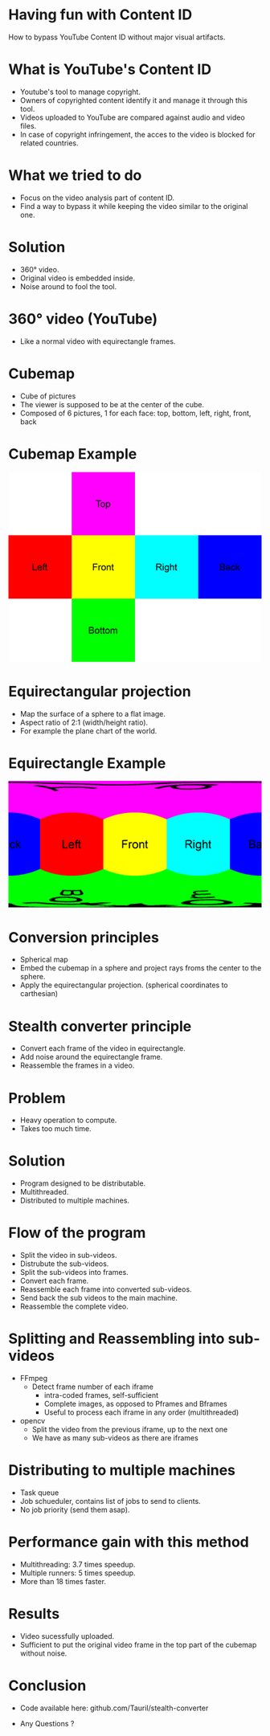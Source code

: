 # Having fun with Content ID

How to bypass YouTube Content ID without major visual artifacts.

# What is YouTube's Content ID

* Youtube's tool to manage copyright.
* Owners of copyrighted content identify it and manage it through this tool.
* Videos uploaded to YouTube are compared against audio and video files.
* In case of copyright infringement, the acces to the video is blocked for
  related countries.

# What we tried to do

* Focus on the video analysis part of content ID.
* Find a way to bypass it while keeping the video similar to the original one.

# Solution

* 360° video.
* Original video is embedded inside.
* Noise around to fool the tool.

# 360° video (YouTube)

* Like a normal video with equirectangle frames.

# Cubemap

* Cube of pictures
* The viewer is supposed to be at the center of the cube.
* Composed of 6 pictures, 1 for each face: top, bottom, left, right, front, back

# Cubemap Example

![](images/cubemap.png)

# Equirectangular projection

* Map the surface of a sphere to a flat image.
* Aspect ratio of 2:1 (width/height ratio).
* For example the plane chart of the world.

# Equirectangle Example

![](images/equirectangle.png)

# Conversion principles

* Spherical map
* Embed the cubemap in a sphere and project rays froms the center
  to the sphere.
* Apply the equirectangular projection. (spherical coordinates to carthesian)

# Stealth converter principle

* Convert each frame of the video in equirectangle.
* Add noise around the equirectangle frame.
* Reassemble the frames in a video.

# Problem

* Heavy operation to compute.
* Takes too much time.

# Solution

* Program designed to be distributable.
* Multithreaded.
* Distributed to multiple machines.

# Flow of the program

* Split the video in sub-videos.
* Distrubute the sub-videos.
* Split the sub-videos into frames.
* Convert each frame.
* Reassemble each frame into converted sub-videos.
* Send back the sub videos to the main machine.
* Reassemble the complete video.

# Splitting and Reassembling into sub-videos

* FFmpeg
  * Detect frame number of each iframe
    * intra-coded frames, self-sufficient
    * Complete images, as opposed to Pframes and Bframes
    * Useful to process each iframe in any order (multithreaded)
* opencv
  * Split the video from the previous iframe, up to the next one
  * We have as many sub-videos as there are iframes

# Distributing to multiple machines

* Task queue
* Job schueduler, contains list of jobs to send to clients.
* No job priority (send them asap).

# Performance gain with this method

* Multithreading: 3.7 times speedup.
* Multiple runners: 5 times speedup.
* More than 18 times faster.

# Results

* Video sucessfully uploaded.
* Sufficient to put the original video frame in the top part of the
  cubemap without noise.

# Conclusion

* Code available here: github.com/Tauril/stealth-converter

* Any Questions ?
